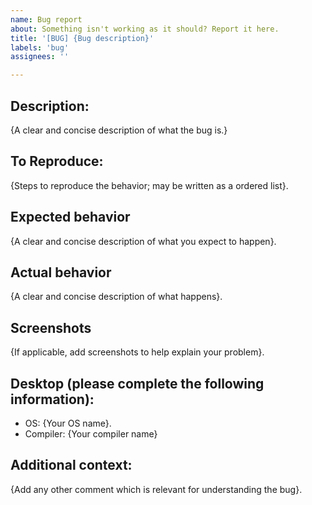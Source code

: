 ```yaml
---
name: Bug report
about: Something isn't working as it should? Report it here.
title: '[BUG] {Bug description}'
labels: 'bug'
assignees: ''

---
```


## Description:
{A clear and concise description of what the bug is.}

## To Reproduce:
{Steps to reproduce the behavior; may be written as a ordered list}.

## Expected behavior
{A clear and concise description of what you expect to happen}.

## Actual behavior
{A clear and concise description of what happens}.

## Screenshots
{If applicable, add screenshots to help explain your problem}.

## Desktop (please complete the following information):
 - OS: {Your OS name}.
 - Compiler: {Your compiler name}

## Additional context:
{Add any other comment which is relevant for understanding the bug}.
